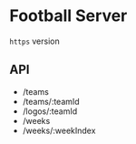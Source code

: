 # Football Server

`https` version

## API

- /teams
- /teams/:teamId
- /logos/:teamId
- /weeks
- /weeks/:weekIndex
